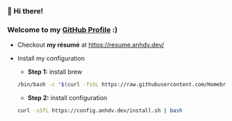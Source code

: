 ### 👋 Hi there!
### Welcome to my [GitHub Profile](https://github.com/vietanhduong) :)

* Checkout **my résumé** at <a href="https://resume.anhdv.dev/" target="_blank">https://resume.anhdv.dev/</a>

* Install my configuration
  * **Step 1:** install brew
  ``` bash 
  /bin/bash -c "$(curl -fsSL https://raw.githubusercontent.com/Homebrew/install/HEAD/install.sh)"
  ```
  
  * **Step 2:** install configuration
  ``` bash
  curl -sSfL https://config.anhdv.dev/install.sh | bash
  ```  
